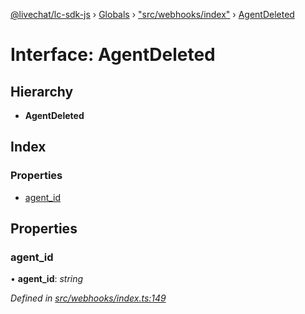 [@livechat/lc-sdk-js](../README.md) › [Globals](../globals.md) › ["src/webhooks/index"](../modules/_src_webhooks_index_.md) › [AgentDeleted](_src_webhooks_index_.agentdeleted.md)

# Interface: AgentDeleted

## Hierarchy

* **AgentDeleted**

## Index

### Properties

* [agent_id](_src_webhooks_index_.agentdeleted.md#agent_id)

## Properties

###  agent_id

• **agent_id**: *string*

*Defined in [src/webhooks/index.ts:149](https://github.com/livechat/lc-sdk-js/blob/e25bbbb/src/webhooks/index.ts#L149)*
